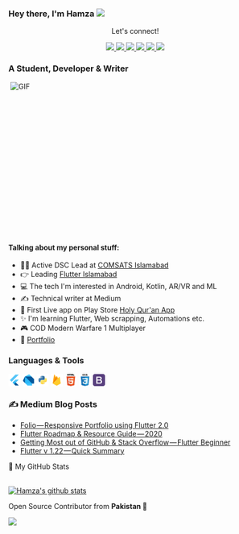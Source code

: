 ### Hey there, I'm  Hamza <img src="https://media.giphy.com/media/hvRJCLFzcasrR4ia7z/giphy.gif" width="25px">

<div align="center">
<p align="center">Let's connect!</p>
<a href="https://www.twitter.com/mhamzadev/">
    <img src="https://img.shields.io/badge/Twitter-1DA1F2?style=for-the-badge&logo=twitter&logoColor=white" />
</a>

<a href="https://www.instagram.com/mhamzadev/">
    <img src="https://img.shields.io/badge/Instagram-E4405F?style=for-the-badge&logo=instagram&logoColor=white" />
</a>

<a href="https://www.linkedin.com/in/mhamzadev/">
    <img src="https://img.shields.io/badge/linkedin-%230077B5.svg?&style=for-the-badge&logo=linkedin&logoColor=white" />
</a>

<a href="https://mhamzadev.medium.com/">
    <img src="https://img.shields.io/badge/Medium-12100E?style=for-the-badge&logo=medium&logoColor=white" />
</a>

<a href="https://www.facebook.com/mhamzadev/">
    <img src="https://img.shields.io/badge/Facebook-1877F2?style=for-the-badge&logo=facebook&logoColor=white" />
</a>

<a href="https://stackoverflow.com/users/12297382/hamza?tab=profile">
    <img src="https://img.shields.io/badge/Stack_Overflow-FE7A16?style=for-the-badge&logo=stack-overflow&logoColor=white" />
</a>
</div>


### A Student, Developer & Writer

<img align="right" alt="GIF" src="code.gif" width="500" height="320" />

#### Talking about my personal stuff:

- 🙋‍♂️ Active DSC Lead at [COMSATS Islamabad][dsccui]
- 👉 Leading [Flutter Islamabad][flutter_isb]
- 💻 The tech I'm interested in Android, Kotlin, AR/VR and ML
- ✍ Technical writer at Medium
- 📱 First Live app on Play Store [Holy Qur'an App][quran]
- ✨ I'm learning Flutter, Web scrapping, Automations etc.
- 🎮 COD Modern Warfare 1 Multiplayer
- 📄 [Portfolio][profile]

### Languages & Tools

<code><img width=24px src="https://raw.githubusercontent.com/github/explore/80688e429a7d4ef2fca1e82350fe8e3517d3494d/topics/flutter/flutter.png"></code>
<code><img width=24px src="https://raw.githubusercontent.com/github/explore/80688e429a7d4ef2fca1e82350fe8e3517d3494d/topics/dart/dart.png"></code>
<code><img width=24px src="https://raw.githubusercontent.com/github/explore/80688e429a7d4ef2fca1e82350fe8e3517d3494d/topics/python/python.png"></code>
<code><img width=24px src="https://raw.githubusercontent.com/github/explore/80688e429a7d4ef2fca1e82350fe8e3517d3494d/topics/firebase/firebase.png"></code>
<code><img width=24px src="https://raw.githubusercontent.com/github/explore/80688e429a7d4ef2fca1e82350fe8e3517d3494d/topics/html/html.png"></code>
<code><img width=24px src="https://raw.githubusercontent.com/github/explore/80688e429a7d4ef2fca1e82350fe8e3517d3494d/topics/css/css.png"></code>
<code><img width=24px src="https://raw.githubusercontent.com/github/explore/80688e429a7d4ef2fca1e82350fe8e3517d3494d/topics/bootstrap/bootstrap.png"></code>

### ✍ Medium Blog Posts
<!-- BLOG-POST-LIST:START -->
- [Folio — Responsive Portfolio using Flutter 2.0](https://itnext.io/folio-responsive-portfolio-using-flutter-2-0-86ae3e6cce4f?source=rss-198dec8dcf4a------2)
- [Flutter Roadmap & Resource Guide — 2020](https://itnext.io/flutter-roadmap-resource-guide-2020-2ea6e4460a15?source=rss-198dec8dcf4a------2)
- [Getting Most out of GitHub & Stack Overflow — Flutter Beginner](https://mhamzadev.medium.com/getting-most-out-of-github-stack-overflow-flutter-beginner-5ad8ed01cdef?source=rss-198dec8dcf4a------2)
- [Flutter v 1.22 — Quick Summary](https://itnext.io/flutter-v-1-22-quick-summary-c86a36ed56b3?source=rss-198dec8dcf4a------2)
<!-- BLOG-POST-LIST:END -->


<summary>📝 My GitHub Stats</summary>
<br>

[![Hamza's github stats](https://github-readme-stats.vercel.app/api?username=m-hamzashakeel&theme=gotham)](https://github.com/m-hamzashakeel/github-readme-stats)


Open Source Contributor from <b>Pakistan<b> 💚

![](https://visitor-badge.glitch.me/badge?page_id=m-hamzashakeel.m-hamzashakeel)

[quran]: https://github.com/m-hamzashakeel/The_Holy_Quran_App
[dsccui]: https://dsc.community.dev/comsats-university-islamabad/
[flutter_isb]: http://facebook.com/FlutterIslamabadPakistan
[profile]: http://m-hamzashakeel.github.io
